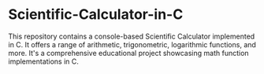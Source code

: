 # Scientific-Calculator-in-C
This repository contains a console-based Scientific Calculator implemented in C. It offers a range of arithmetic, trigonometric, logarithmic functions, and more. It's a comprehensive educational project showcasing math function implementations in C.
